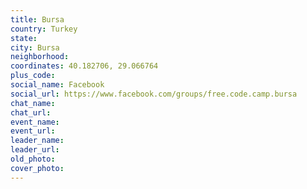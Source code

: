 ```yaml
---
title: Bursa
country: Turkey
state: 
city: Bursa
neighborhood: 
coordinates: 40.182706, 29.066764
plus_code:
social_name: Facebook
social_url: https://www.facebook.com/groups/free.code.camp.bursa
chat_name:
chat_url:
event_name:
event_url:
leader_name:
leader_url:
old_photo: 
cover_photo:
---
```

